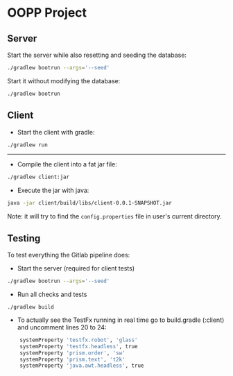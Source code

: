 # OOPP Project

## Server

Start the server while also resetting and seeding the database:

```bash
./gradlew bootrun --args='--seed'
```

Start it without modifying the database:

```bash
./gradlew bootrun
```

## Client

- Start the client with gradle:

```bash
./gradlew run
```

---

- Compile the client into a fat jar file:

```bash
./gradlew client:jar
```

- Execute the jar with java:

```bash
java -jar client/build/libs/client-0.0.1-SNAPSHOT.jar
```

Note: it will try to find the `config.properties` file in user's current directory.

## Testing

To test everything the Gitlab pipeline does:

- Start the server (required for client tests)

```bash
./gradlew bootrun --args='--seed'
```

- Run all checks and tests

```
./gradlew build
```

- To actually see the TestFx running in real time go to build.gradle (:client) and uncomment lines 20 to 24:
```bash
    systemProperty 'testfx.robot', 'glass'
    systemProperty 'testfx.headless', true
    systemProperty 'prism.order', 'sw'
    systemProperty 'prism.text', 't2k'
    systemProperty 'java.awt.headless', true
```
